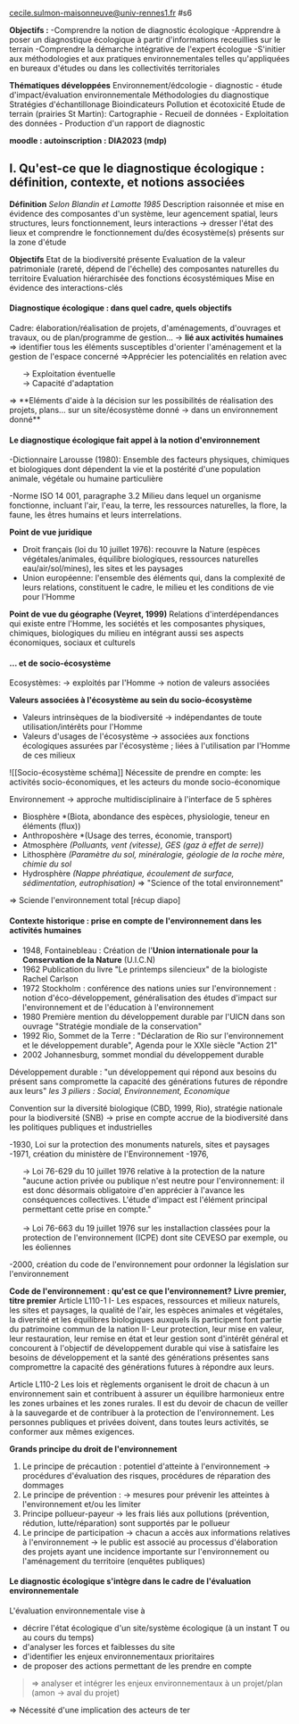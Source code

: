 cecile.sulmon-maisonneuve@univ-rennes1.fr 
#s6 

**Objectifs :**
-Comprendre la notion de diagnostic écologique
-Apprendre à poser un diagnostique écologique à partir d'informations receuillies sur le terrain
-Comprendre la démarche intégrative de l'expert écologue
-S'initier aux méthodologies et aux pratiques environnementales telles qu'appliquées en bureaux d'études ou dans les collectivités territoriales

**Thématiques développées**
Environnement/édcologie - diagnostic - étude d'impact/évaluation environnementale
Méthodologies du diagnostique
Stratégies d'échantillonage
Bioindicateurs
Pollution et écotoxicité
Etude de terrain (prairies St Martin): Cartographie - Recueil de données - Exploitation des données - Production d'un rapport de diagnostic

**moodle : autoinscription : DIA2023 (mdp)**


## I. Qu'est-ce que le diagnostique écologique : définition, contexte, et notions associées

**Définition**
*Selon Blandin et Lamotte 1985*
Description raisonnée et mise en évidence des composantes d'un système, leur agencement spatial, leurs structures, leurs fonctionnement, leurs interactions
-> dresser l'état des lieux et comprendre le fonctionnement du/des écosystème(s) présents sur la zone d'étude

**Objectifs**
Etat de la biodiversité présente
Evaluation de la valeur patrimoniale (rareté, dépend de l'échelle) des composantes naturelles du territoire
Evaluation hiérarchisée des fonctions écosystémiques
Mise en évidence des interactions-clés

#### Diagnostique écologique : dans quel cadre, quels objectifs ####

Cadre: élaboration/réalisation de projets, d'aménagements, d'ouvrages et travaux, ou de plan/programme de gestion... -> **lié aux activités humaines**
=> identifier tous les éléments susceptibles d'orienter l'aménagement et la gestion de l'espace concerné
=>Apprécier les potencialités en relation avec 
<ul>-> Exploitation éventuelle<br>
-> Capacité d'adaptation</ul>
=> **Eléments d'aide à la décision sur les possibilités de réalisation des projets, plans... sur un site/écosystème donné -> dans un environnement donné**

#### Le diagnostique écologique fait appel à la notion d'environnement ####

-Dictionnaire Larousse (1980):
Ensemble des facteurs physiques, chimiques et biologiques dont dépendent la vie et la postérité d'une population animale, végétale ou humaine particulière

-Norme ISO 14 001, paragraphe 3.2
Milieu dans lequel un organisme fonctionne, incluant l'air, l'eau, la terre, les ressources naturelles, la flore, la faune, les êtres humains et leurs interrelations.

**Point de vue juridique**
- Droit français (loi du 10 juillet 1976): recouvre la Nature (espèces végétales/animales, équilibre biologiques, ressources naturelles eau/air/sol/mines), les sites et les paysages
- Union européenne: l'ensemble des éléments qui, dans la complexité de leurs relations, constituent le cadre, le milieu et les conditions de vie pour l'Homme

**Point de vue du géographe (Veyret, 1999)**
Relations d'interdépendances qui existe entre l'Homme, les sociétés et les composantes physiques, chimiques, biologiques du milieu en intégrant aussi ses aspects économiques, sociaux et culturels

#### ... et de socio-écosystème ####

Ecosystèmes: 
-> exploités par l'Homme
-> notion de valeurs associées

**Valeurs associées à l'écosystème au sein du socio-écosystème**
- Valeurs intrinsèques de la biodiversité -> indépendantes de toute utilisation/intérêts pour l'Homme
- Valeurs d'usages de l'écosystème -> associées aux fonctions écologiques assurées par l'écosystème ; liées à l'utilisation par l'Homme de ces milieux

![[Socio-écosystème schéma]]
Nécessite de prendre en compte: les activités socio-économiques, et les acteurs du monde socio-économique

Environnement -> approche multidisciplinaire à l'interface de 5 sphères
- Biosphère *(Biota, abondance des espèces, physiologie, teneur en éléments (flux))
- Anthroposhère *(Usage des terres, économie, transport)
- Atmosphère *(Polluants, vent (vitesse), GES (gaz à effet de serre))*
- Lithosphère *(Paramètre du sol, minéralogie, géologie de la roche mère, chimie du sol*
- Hydrosphère *(Nappe phréatique, écoulement de surface, sédimentation, eutrophisation)*
=> "Science of the total environnement"

=> Sciende l'environnement total
[récup diapo]


#### Contexte historique : prise en compte de l'environnement dans les activités humaines

- 1948, Fontainebleau : Création de l'**Union internationale pour la Conservation de la Nature** (U.I.C.N)
- 1962 Publication du livre "Le printemps silencieux" de la biologiste Rachel Carlson
- 1972 Stockholm : conférence des nations unies sur l'environnement : notion d'éco-développement, généralisation des études d'impact sur l'environnement et de l'éducation à l'environnement
- 1980 Première mention du développement durable par l'UICN dans son ouvrage "Stratégie mondiale de la conservation"
- 1992 Rio, Sommet de la Terre : "Déclaration de Rio sur l'environnement et le développement durable", Agenda pour le XXIe siècle "Action 21"
- 2002 Johannesburg, sommet mondial du développement durable

Développement durable : "un développement qui répond aux besoins du présent sans compromette la capacité des générations futures de répondre aux leurs"
*les 3 piliers : Social, Environnement, Economique*

Convention sur la diversité biologique (CBD, 1999, Rio), stratégie nationale pour la biodiversité (SNB) -> prise en compte accrue de la biodiversité dans les politiques publiques et industrielles

-1930, Loi sur la protection des monuments naturels, sites et paysages
-1971, création du ministère de l'Environnement
-1976, 
<ul> -> Loi 76-629 du 10 juillet 1976 relative à la protection de la nature <br>
"aucune action privée ou publique n'est neutre pour l'environnement: il est donc désormais obligatoire d'en apprécier à l'avance les conséquences collectives. L'étude d'impact est l'élément principal permettant cette prise en compte." <br>
<br>
-> Loi 76-663 du 19 juillet 1976 sur les installaction classées pour la protection de l'environnement (ICPE) dont site CEVESO par exemple, ou les éoliennes </ul>
-2000, création du code de l'environnement pour ordonner la législation sur l'environnement

**Code de l'environnement : qu'est ce que l'environnement?**
**Livre premier, titre premier**
Article L110-1
I- Les espaces, ressources et milieux naturels, les sites et paysages, la qualité de l'air, les espèces animales et végétales, la diversité et les équilibres biologiques auxquels ils participent font partie du patrimoine commun de la nation
II- Leur protection, leur mise en valeur, leur restauration, leur remise en état et leur gestion sont d'intérêt général et concourent à l'objectif de développement durable qui vise à satisfaire les besoins de développement et la santé des générations présentes sans compromettre la capacité des générations futures à répondre aux leurs.

Article L110-2
Les lois et règlements organisent le droit de chacun à un environnement sain et contribuent à assurer un équilibre harmonieux entre les zones urbaines et les zones rurales.
Il est du devoir de chacun de veiller à la sauvegarde et de contribuer à la protection de l'environnement.
Les personnes publiques et privées doivent, dans toutes leurs activités, se conformer aux mêmes exigences.


**Grands principe du droit de l'environnement**
1) Le principe de précaution : potentiel d'atteinte à l'environnement 
-> procédures d'évaluation des risques, procédures de réparation des dommages
2) Le principe de prévention : 
-> mesures pour prévenir les atteintes à l'environnement et/ou les limiter
3) Principe pollueur-payeur
-> les frais liés aux pollutions (prévention, rédution, lutte/réparation) sont supportés par le pollueur
4) Le principe de participation
-> chacun a accès aux informations relatives à l'environnement
-> le public est associé au processus d'élaboration des projets ayant une incidence importante sur l'environnement ou l'aménagement du territoire (enquêtes publiques)

#### Le diagnostic écologique s'intègre dans le cadre de l'évaluation environnementale 

L'évaluation environnementale vise à
- décrire l'état écologique d'un site/système écologique (à un instant T ou au cours du temps)
- d'analyser les forces et faiblesses du site
- d'identifier les enjeux environnementaux prioritaires
- de proposer des actions permettant de les prendre en compte
>=> analyser et intégrer les enjeux environnementaux à un projet/plan (amon -> aval du projet)

=> Nécessité d'une implication des acteurs de ter